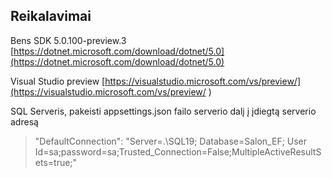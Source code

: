 
## Reikalavimai

Bens SDK 5.0.100-preview.3 [https://dotnet.microsoft.com/download/dotnet/5.0](https://dotnet.microsoft.com/download/dotnet/5.0)

Visual Studio preview [https://visualstudio.microsoft.com/vs/preview/](https://visualstudio.microsoft.com/vs/preview/
)

SQL Serveris, pakeisti appsettings.json failo serverio dalį į įdiegtą serverio adresą

> "DefaultConnection": "Server=.\\SQL19; Database=Salon_EF; User Id=sa;password=sa;Trusted_Connection=False;MultipleActiveResultSets=true;"
